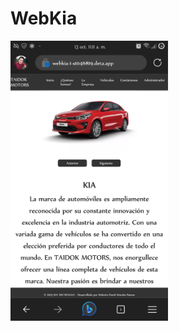 # WebKia

<img src="https://github.com/davld7/s4-webkia/blob/main/static/images/screenshot.jpg?raw=true" alt="Screenshot" width="50%" />
